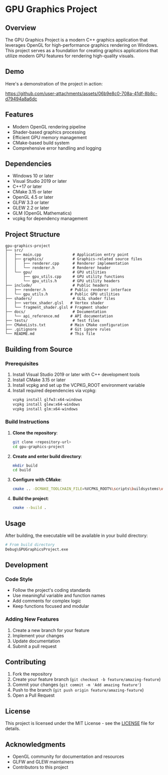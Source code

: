 # GPU Graphics Project

## Overview
The GPU Graphics Project is a modern C++ graphics application that leverages OpenGL for high-performance graphics rendering on Windows. This project serves as a foundation for creating graphics applications that utilize modern GPU features for rendering high-quality visuals.

## Demo
Here's a demonstration of the project in action:

https://github.com/user-attachments/assets/06b9e8c0-708a-41df-8b8c-d79494a8a6dc

## Features
- Modern OpenGL rendering pipeline
- Shader-based graphics processing
- Efficient GPU memory management
- CMake-based build system
- Comprehensive error handling and logging

## Dependencies
- Windows 10 or later
- Visual Studio 2019 or later
- C++17 or later
- CMake 3.15 or later
- OpenGL 4.5 or later
- GLFW 3.3 or later
- GLEW 2.2 or later
- GLM (OpenGL Mathematics)
- vcpkg for dependency management

## Project Structure
```
gpu-graphics-project
├── src/
│   ├── main.cpp              # Application entry point
│   ├── graphics/             # Graphics-related source files
│   │   ├── renderer.cpp      # Renderer implementation
│   │   └── renderer.h        # Renderer header
│   └── gpu/                  # GPU utilities
│       ├── gpu_utils.cpp     # GPU utility functions
│       └── gpu_utils.h       # GPU utility headers
├── include/                  # Public headers
│   ├── renderer.h           # Public renderer interface
│   └── gpu_utils.h          # Public GPU utilities
├── shaders/                  # GLSL shader files
│   ├── vertex_shader.glsl   # Vertex shader
│   └── fragment_shader.glsl # Fragment shader
├── docs/                     # Documentation
│   └── api_reference.md     # API documentation
├── tests/                    # Test files
├── CMakeLists.txt           # Main CMake configuration
├── .gitignore               # Git ignore rules
└── README.md                # This file
```

## Building from Source

### Prerequisites
1. Install Visual Studio 2019 or later with C++ development tools
2. Install CMake 3.15 or later
3. Install vcpkg and set up the VCPKG_ROOT environment variable
4. Install required dependencies via vcpkg:
   ```bash
   vcpkg install glfw3:x64-windows
   vcpkg install glew:x64-windows
   vcpkg install glm:x64-windows
   ```

### Build Instructions
1. **Clone the repository**:
   ```bash
   git clone <repository-url>
   cd gpu-graphics-project
   ```

2. **Create and enter build directory**:
   ```bash
   mkdir build
   cd build
   ```

3. **Configure with CMake**:
   ```bash
   cmake .. -DCMAKE_TOOLCHAIN_FILE=%VCPKG_ROOT%\scripts\buildsystems\vcpkg.cmake
   ```

4. **Build the project**:
   ```bash
   cmake --build .
   ```

## Usage
After building, the executable will be available in your build directory:
```bash
# From build directory
Debug\GPUGraphicsProject.exe
```

## Development
### Code Style
- Follow the project's coding standards
- Use meaningful variable and function names
- Add comments for complex logic
- Keep functions focused and modular

### Adding New Features
1. Create a new branch for your feature
2. Implement your changes
3. Update documentation
4. Submit a pull request

## Contributing
1. Fork the repository
2. Create your feature branch (`git checkout -b feature/amazing-feature`)
3. Commit your changes (`git commit -m 'Add amazing feature'`)
4. Push to the branch (`git push origin feature/amazing-feature`)
5. Open a Pull Request

## License
This project is licensed under the MIT License - see the [LICENSE](LICENSE) file for details.

## Acknowledgments
- OpenGL community for documentation and resources
- GLFW and GLEW maintainers
- Contributors to this project
